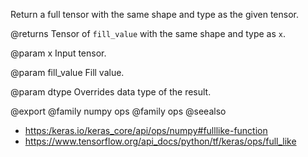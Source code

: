 Return a full tensor with the same shape and type as the given tensor.

@returns
    Tensor of `fill_value` with the same shape and type as `x`.

@param x
Input tensor.

@param fill_value
Fill value.

@param dtype
Overrides data type of the result.

@export
@family numpy ops
@family ops
@seealso
+ <https:/keras.io/keras_core/api/ops/numpy#fulllike-function>
+ <https://www.tensorflow.org/api_docs/python/tf/keras/ops/full_like>
